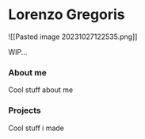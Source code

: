 # Lorenzo Gregoris


![[Pasted image 20231027122535.png]]

WIP...


### About me
Cool stuff about me

### Projects
Cool stuff i made
